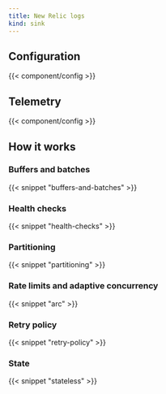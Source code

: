 ```yaml
---
title: New Relic logs
kind: sink
---
```


## Configuration

{{< component/config >}}

## Telemetry

{{< component/config >}}

## How it works

### Buffers and batches

{{< snippet "buffers-and-batches" >}}

### Health checks

{{< snippet "health-checks" >}}

### Partitioning

{{< snippet "partitioning" >}}

### Rate limits and adaptive concurrency

{{< snippet "arc" >}}

### Retry policy

{{< snippet "retry-policy" >}}

### State

{{< snippet "stateless" >}}
